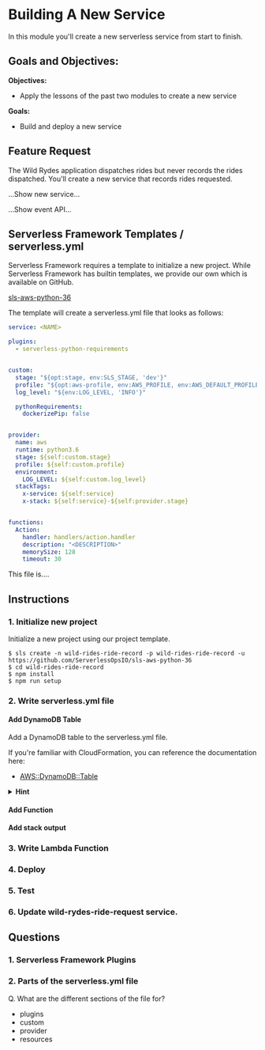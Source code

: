 # Building A New Service

In this module you'll create a new serverless service from start to finish.

## Goals and Objectives:

**Objectives:**
* Apply the lessons of the past two modules to create a new service

**Goals:**
* Build and deploy a new service

## Feature Request
The Wild Rydes application dispatches rides but never records the rides dispatched. You'll create a new service that records rides requested.

...Show new service...

...Show event API...

## Serverless Framework Templates / serverless.yml

Serverless Framework requires a template to initialize a new project. While Serverless Framework has builtin templates, we provide our own which is available on GitHub.

[sls-aws-python-36](https://github.com/ServerlessOpsIO/sls-aws-python-36)

The template will create a serverless.yml file that looks as follows:

```yaml
service: <NAME>

plugins:
  - serverless-python-requirements


custom:
  stage: "${opt:stage, env:SLS_STAGE, 'dev'}"
  profile: "${opt:aws-profile, env:AWS_PROFILE, env:AWS_DEFAULT_PROFILE, 'default'}"
  log_level: "${env:LOG_LEVEL, 'INFO'}"

  pythonRequirements:
    dockerizePip: false


provider:
  name: aws
  runtime: python3.6
  stage: ${self:custom.stage}
  profile: ${self:custom.profile}
  environment:
    LOG_LEVEL: ${self:custom.log_level}
  stackTags:
    x-service: ${self:service}
    x-stack: ${self:service}-${self:provider.stage}


functions:
  Action:
    handler: handlers/action.handler
    description: "<DESCRIPTION>"
    memorySize: 128
    timeout: 30

```

This file is....

## Instructions

### 1. Initialize new project

Initialize a new project using our project template.

```
$ sls create -n wild-rides-ride-record -p wild-rides-ride-record -u https://github.com/ServerlessOpsIO/sls-aws-python-36
$ cd wild-rides-ride-record
$ npm install
$ npm run setup
```

### 2. Write serverless.yml file

#### Add DynamoDB Table
Add a DynamoDB table to the serverless.yml file.

If you're familiar with CloudFormation, you can reference the documentation here:
* [AWS::DynamoDB::Table](https://docs.aws.amazon.com/AWSCloudFormation/latest/UserGuide/aws-resource-dynamodb-table.html)

<details>
<summary><strong>Hint</strong></summary>
<p>

```yaml
custom:

  # Add the key below to this section of the file.
  ddb_table_hash_key: 'RideId'

```

```yaml
resources:
  Resources:
    RideRecordTable:
      Type: AWS::DynamoDB::Table
      Properties:
        AttributeDefinitions:
          - AttributeName: ${self:custom.ddb_table_hash_key}
            AttributeType: S
        KeySchema:
          - AttributeName: ${self:custom.ddb_table_hash_key}
            KeyType: HASH
        ProvisionedThroughput:
          ReadCapacityUnits: 5
          WriteCapacityUnits: 5
```
</p>
</details>

#### Add Function

#### Add stack output

### 3. Write Lambda Function

### 4. Deploy

### 5. Test

### 6. Update wild-rydes-ride-request service.

## Questions

### 1. Serverless Framework Plugins

### 2. Parts of the serverless.yml file

Q. What are the different sections of the file for?

* plugins
* custom
* provider
* resources


